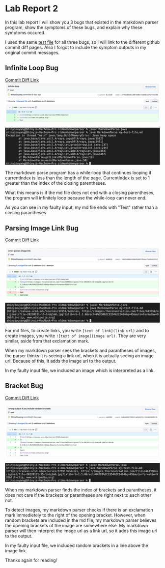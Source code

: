 # Lab Report 2

In this lab report I will show you 3 bugs that existed in the markdown parser program, show the symptoms of these bugs, and explain why these symptoms occured.

I used the same [test file](https://github.com/ShinyiOuyang/markdown-parser/blob/main/my-test-file.md) for all three bugs, so I will link to the different github commit diff pages. Also I forgot to include the symptom outputs in my original commit messages. 

## Infinite Loop Bug

[Commit Diff Link](https://github.com/ShinyiOuyang/markdown-parser/commit/27791d88e8512087e606cfee8d8ced7b2f2e5109)
![Code Change Difference for Infinite Loop](lab2/infiniteLoopCodeDiff.png)

![Symptom of Infinite Loop Bug](lab2/infiniteLoopSymptom.png)

The markdown parse program has a while-loop that continues looping if currentIndex is less than the length of the page. CurrentIndex is set to 1 greater than the index of the closing parentheses. 

What this means is if the md file does not end with a closing parentheses, the program will infinitely loop because the while-loop can never end.

As you can see in my faulty input, my md file ends with "Test" rather than a closing parantheses. 

## Parsing Image Link Bug
[Commit Diff Link](https://github.com/ShinyiOuyang/markdown-parser/commit/fe0e53d08e543b0e92d69f391becf3a95de21512)

![Code Change Difference for Parsing Image Link Bug](lab2/parseImageCodeDiff.png)

![Symptom of Parsing Image Link Bug g](lab2/parseImageSymptom.png)

For md files, to create links, you write ``[text of link](link url)`` and to create images, you write ``![text of image](image url)``. They are very similar, aside from that exclamation mark.

When my markdown parser sees the brackets and parantheses of images, the parser thinks it is seeing a link url, when it is actually seeing an image url. Because of this, it adds the image url to the output.

In my faulty input file, we included an image which is interpreted as a link.

## Bracket Bug

[Commit Diff Link](https://github.com/ShinyiOuyang/markdown-parser/commit/9e0bd36657905bfca69d41f2cc19c06d36605c70)

![Code Change Difference for Bracket Bug](lab2/randomBracketCodeDiff.png)

![Symptom of Bracket Bug](lab2/randomBracketSymptom.png)

When my markdown parser finds the index of brackets and parantheses, it does not care if the brackets or parantheses are right next to each other not. 

To detect images, my markdown parser checks if there is an exclamation mark immedietely to the right of the opening bracket. However, when random brackets are included in the md file, my markdown parser believes the opening brackets of the image are somewhere else. My markdown parser will then interpret the image url as a link url, so it adds this image url to the output.

In my faulty input file, we included random brackets in a line above the image link. 

Thanks again for reading!